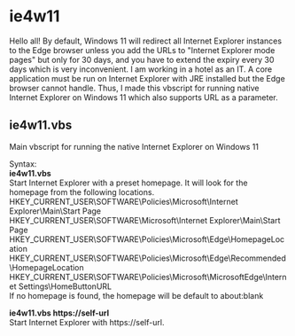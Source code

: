 # ie4w11

Hello all! By default, Windows 11 will redirect all Internet Explorer instances to the Edge browser unless you add the URLs to "Internet Explorer mode pages" but only for 30 days, and you have to extend the expiry every 30 days which is very inconvenient.
I am working in a hotel as an IT. A core application must be run on Internet Explorer with JRE installed but the Edge browser cannot handle. Thus, I made this vbscript for running native Internet Explorer on Windows 11 which also supports URL as a parameter.

## ie4w11.vbs  
Main vbscript for running the native Internet Explorer on Windows 11

Syntax:  
**ie4w11.vbs**  
Start Internet Explorer with a preset homepage. It will look for the homepage from the following locations.  
HKEY_CURRENT_USER\SOFTWARE\Policies\Microsoft\Internet Explorer\Main\Start Page  
HKEY_CURRENT_USER\SOFTWARE\Microsoft\Internet Explorer\Main\Start Page
HKEY_CURRENT_USER\SOFTWARE\Policies\Microsoft\Edge\HomepageLocation
HKEY_CURRENT_USER\SOFTWARE\Policies\Microsoft\Edge\Recommended\HomepageLocation
HKEY_CURRENT_USER\SOFTWARE\Policies\Microsoft\MicrosoftEdge\Internet Settings\HomeButtonURL  
If no homepage is found, the homepage will be default to about:blank

**ie4w11.vbs https://self-url**  
Start Internet Explorer with https://self-url.
